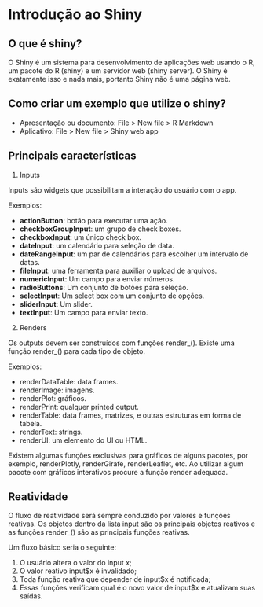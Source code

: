 # Introdução ao Shiny

## O que é shiny?

O Shiny é um sistema para desenvolvimento de aplicações web usando o R, um pacote do R (shiny) e um servidor web (shiny server). O Shiny é exatamente isso e nada mais, portanto Shiny não é uma página web.

## Como criar um exemplo que utilize o shiny?

- Apresentação ou documento: File > New file > R Markdown
- Aplicativo: File > New file > Shiny web app

## Principais características

1. Inputs

Inputs são widgets que possibilitam a interação do usuário com o app.

Exemplos:

- **actionButton**: botão para executar uma ação.
- **checkboxGroupInput**: um grupo de check boxes.
- **checkboxInput**: um único check box.
- **dateInput**: um calendário para seleção de data.
- **dateRangeInput**: um par de calendários para escolher um intervalo de datas.
- **fileInput**: uma ferramenta para auxiliar o upload de arquivos.
- **numericInput**: Um campo para enviar números.
- **radioButtons**: Um conjunto de botões para seleção.
- **selectInput**: Um select box com um conjunto de opções.
- **sliderInput**: Um slider.
- **textInput**: Um campo para enviar texto.

2. Renders

Os outputs devem ser construídos com funções render_(). Existe uma função render_() para cada tipo de objeto.

Exemplos:

- renderDataTable: data frames.
- renderImage: imagens.
- renderPlot: gráficos.
- renderPrint: qualquer printed output.
- renderTable: data frames, matrizes, e outras estruturas em forma de tabela.
- renderText: strings.
- renderUI: um elemento do UI ou HTML.

Existem algumas funções exclusivas para gráficos de alguns pacotes, por exemplo, renderPlotly, renderGirafe, renderLeaflet, etc. Ao utilizar algum pacote com gráficos interativos procure a função render adequada.

## Reatividade

O fluxo de reatividade será sempre conduzido por valores e funções reativas. Os objetos dentro da lista input são os principais objetos reativos e as funções render_() são as principais funções reativas.

Um fluxo básico seria o seguinte:

1. O usuário altera o valor do input x;
2. O valor reativo input$x é invalidado;
3. Toda função reativa que depender de input$x é notificada;
4. Essas funções verificam qual é o novo valor de input$x e atualizam suas saídas.
